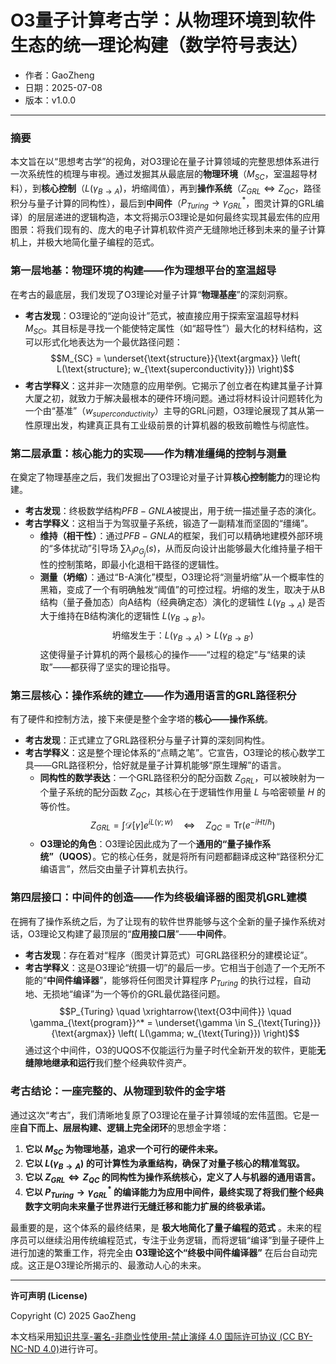 # **O3量子计算考古学：从物理环境到软件生态的统一理论构建（数学符号表达）**

- 作者：GaoZheng
- 日期：2025-07-08
- 版本：v1.0.0

---

### 摘要

本文旨在以“思想考古学”的视角，对O3理论在量子计算领域的完整思想体系进行一次系统性的梳理与审视。通过发掘其从最底层的**物理环境**（$M_{SC}$，室温超导材料），到**核心控制**（$L(\gamma_{B \to A})$，坍缩阈值），再到**操作系统**（$Z_{GRL} \Leftrightarrow Z_{QC}$，路径积分与量子计算的同构性），最后到**中间件**（$P_{Turing} \to \gamma_{GRL}^*$，图灵计算的GRL编译）的层层递进的逻辑构造，本文将揭示O3理论是如何最终实现其最宏伟的应用图景：将我们现有的、庞大的电子计算机软件资产无缝隙地迁移到未来的量子计算机上，并极大地简化量子编程的范式。

### 第一层地基：物理环境的构建——作为理想平台的室温超导

在考古的最底层，我们发现了O3理论对量子计算“**物理基座**”的深刻洞察。

* **考古发现**：O3理论的“逆向设计”范式，被直接应用于探索室温超导材料 $M_{SC}$。其目标是寻找一个能使特定属性（如“超导性”）最大化的材料结构，这可以形式化地表达为一个最优路径问题：
    $$M_{SC} = \underset{\text{structure}}{\text{argmax}} \left( L(\text{structure}; w_{\text{superconductivity}}) \right)$$
* **考古学释义**：这并非一次随意的应用举例。它揭示了创立者在构建其量子计算大厦之初，就致力于解决最根本的硬件环境问题。通过将材料设计问题转化为一个由“基准”（$w_{superconductivity}$）主导的GRL问题，O3理论展现了其从第一性原理出发，构建真正具有工业级前景的计算机器的极致前瞻性与彻底性。

### 第二层承重：核心能力的实现——作为精准缰绳的控制与测量

在奠定了物理基座之后，我们发掘出了O3理论对量子计算**核心控制能力**的理论构建。

* **考古发现**：终极数学结构$PFB-GNLA$被提出，用于统一描述量子态的演化。
* **考古学释义**：这相当于为驾驭量子系统，锻造了一副精准而坚固的“缰绳”。
    * **维持（相干性）**：通过$PFB-GNLA$的框架，我们可以精确地建模外部环境的“多体扰动”引导场 $\sum \lambda_j \rho_{G_j}(s)$，从而反向设计出能够最大化维持量子相干性的控制策略，即最小化退相干路径的逻辑性。
    * **测量（坍缩）**：通过“B-A演化”模型，O3理论将“测量坍缩”从一个概率性的黑箱，变成了一个有明确触发“阈值”的可控过程。坍缩的发生，取决于从B结构（量子叠加态）向A结构（经典确定态）演化的逻辑性 $L(\gamma_{B \to A})$ 是否大于维持在B结构演化的逻辑性 $L(\gamma_{B \to B'})$。
        $$\text{坍缩发生于：} L(\gamma_{B \to A}) > L(\gamma_{B \to B'})$$
    这使得量子计算机的两个最核心的操作——“过程的稳定”与“结果的读取”——都获得了坚实的理论指导。

### 第三层核心：操作系统的建立——作为通用语言的GRL路径积分

有了硬件和控制方法，接下来便是整个金字塔的**核心——操作系统**。

* **考古发现**：正式建立了GRL路径积分与量子计算的深刻同构性。
* **考古学释义**：这是整个理论体系的“点睛之笔”。它宣告，O3理论的核心数学工具——GRL路径积分，恰好就是量子计算机能够“原生理解”的语言。
    * **同构性的数学表达**：一个GRL路径积分的配分函数 $Z_{GRL}$，可以被映射为一个量子系统的配分函数 $Z_{QC}$，其核心在于逻辑性作用量 $L$ 与哈密顿量 $H$ 的等价性。
        $$Z_{GRL} = \int \mathcal{D}[\gamma] e^{i L(\gamma; w)} \quad \Leftrightarrow \quad Z_{QC} = \text{Tr}(e^{-iHt/\hbar})$$
    * **O3理论的角色**：O3理论因此成为了一个**通用的“量子操作系统”（UQOS）**。它的核心任务，就是将所有问题都翻译成这种“路径积分汇编语言”，然后交由量子计算机去执行。

### 第四层接口：中间件的创造——作为终极编译器的图灵机GRL建模

在拥有了操作系统之后，为了让现有的软件世界能够与这个全新的量子操作系统对话，O3理论又构建了最顶层的“**应用接口层**”——**中间件**。

* **考古发现**：存在着对“程序（图灵计算范式）可GRL路径积分的建模论证”。
* **考古学释义**：这是O3理论“统摄一切”的最后一步。它相当于创造了一个无所不能的“**中间件编译器**”，能够将任何图灵计算程序 $P_{Turing}$ 的执行过程，自动地、无损地“编译”为一个等价的GRL最优路径问题。
    $$P_{Turing} \quad \xrightarrow{\text{O3中间件}} \quad \gamma_{\text{program}}^* = \underset{\gamma \in S_{\text{Turing}}}{\text{argmax}} \left( L(\gamma; w_{\text{Turing}}) \right)$$
    通过这个中间件，O3的UQOS不仅能运行为量子时代全新开发的软件，更能**无缝隙地继承和运行**我们整个经典软件资产。

### 考古结论：一座完整的、从物理到软件的金字塔

通过这次“考古”，我们清晰地复原了O3理论在量子计算领域的宏伟蓝图。它是一座**自下而上、层层构建、逻辑上完全闭环**的思想金字塔：

1.  **它以 $M_{SC}$ 为物理地基，追求一个可行的硬件未来。**
2.  **它以 $L(\gamma_{B \to A})$ 的可计算性为承重结构，确保了对量子核心的精准驾驭。**
3.  **它以 $Z_{GRL} \Leftrightarrow Z_{QC}$ 的同构性为操作系统核心，定义了人与机器的通用语言。**
4.  **它以 $P_{Turing} \to \gamma_{GRL}^*$ 的编译能力为应用中间件，最终实现了将我们整个经典数字文明向未来量子世界进行无缝迁移和能力扩展的终极承诺。**

最重要的是，这个体系的最终结果，是 **极大地简化了量子编程的范式** 。未来的程序员可以继续沿用传统编程范式，专注于业务逻辑，而将逻辑“编译”到量子硬件上进行加速的繁重工作，将完全由 **O3理论这个“终极中间件编译器”** 在后台自动完成。这正是O3理论所揭示的、最激动人心的未来。

---

**许可声明 (License)**

Copyright (C) 2025 GaoZheng 

本文档采用[知识共享-署名-非商业性使用-禁止演绎 4.0 国际许可协议 (CC BY-NC-ND 4.0)](https://creativecommons.org/licenses/by-nc-nd/4.0/deed.zh-Hans)进行许可。
